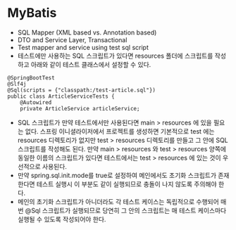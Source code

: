 # MyBatis
- SQL Mapper (XML based vs. Annotation based)
- DTO and Service Layer, Transactional
- Test mapper and service using test sql script
- 테스트에만 사용하는 SQL 스크립트가 있다면 resources 폴더에 스크립트를 작성하고 아래와 같이 테스트 클래스에서 설정할 수 있다.
```
@SpringBootTest
@Slf4j
@Sql(scripts = {"classpath:/test-article.sql"})
public class ArticleServiceTests {
    @Autowired
    private ArticleService articleService;
```
- SQL 스크립트가 만약 테스트에서만 사용된다면 main > resources 에 있을 필요는 없다. 스프링 이니셜라이저에서 프로젝트를 생성하면 기본적으로 test 에는 resources 디렉토리가 없지만 test > resources 디렉토리를 만들고 그 안에 SQL 스크립트를 작성해도 된다. 만약 main > resources 와 test > resources 양쪽에 동일한 이름의 스크립트가 있다면 테스트에서는 test > resources 에 있는 것이 우선적으로 사용된다.
- 만약 spring.sql.init.mode를 true로 설정하여 메인에서도 초기화 스크립트가 존재한다면 테스트 실행시 이 부분도 같이 실행되므로 충돌이 나지 않도록 주의해야 한다.
- 메인의 초기화 스크립트가 아니더라도 각 테스트 케이스는 독립적으로 수행되어 매번 @Sql 스크립트가 실행되므로 당연히 그 안의 스크립트는 매 테스트 케이스마다 실행될 수 있도록 작성되어야 한다.
